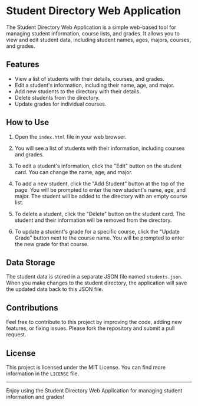 
# Student Directory Web Application

The Student Directory Web Application is a simple web-based tool for managing student information, course lists, and grades. It allows you to view and edit student data, including student names, ages, majors, courses, and grades.

## Features

- View a list of students with their details, courses, and grades.
- Edit a student's information, including their name, age, and major.
- Add new students to the directory with their details.
- Delete students from the directory.
- Update grades for individual courses.

## How to Use

1. Open the `index.html` file in your web browser.

2. You will see a list of students with their information, including courses and grades.

3. To edit a student's information, click the "Edit" button on the student card. You can change the name, age, and major.

4. To add a new student, click the "Add Student" button at the top of the page. You will be prompted to enter the new student's name, age, and major. The student will be added to the directory with an empty course list.

5. To delete a student, click the "Delete" button on the student card. The student and their information will be removed from the directory.

6. To update a student's grade for a specific course, click the "Update Grade" button next to the course name. You will be prompted to enter the new grade for that course.

## Data Storage

The student data is stored in a separate JSON file named `students.json`. When you make changes to the student directory, the application will save the updated data back to this JSON file.

## Contributions

Feel free to contribute to this project by improving the code, adding new features, or fixing issues. Please fork the repository and submit a pull request.

## License

This project is licensed under the MIT License. You can find more information in the `LICENSE` file.

---

Enjoy using the Student Directory Web Application for managing student information and grades!
